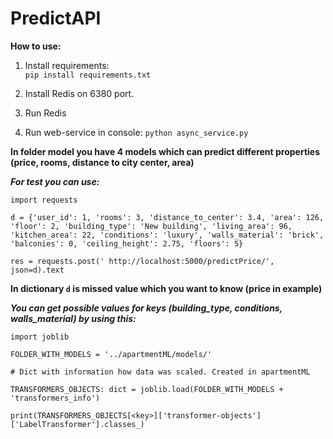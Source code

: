 # PredictAPI
**How to use:**

1. Install requirements:  
`pip install requirements.txt`

2. Install Redis on 6380 port.

3. Run Redis

4. Run web-service in console: 
`python async_service.py`

**In folder model you have 4 models which can predict different properties
        (price, rooms, distance to city center, area)**
 
 ***For test you can use:***
 
 `import requests`
 
 `d = {'user_id': 1, 'rooms': 3, 'distance_to_center': 3.4, 'area': 126, 'floor': 2, 'building_type': 'New building',
     'living_area': 96, 'kitchen_area': 22, 'conditions': 'luxury', 'walls_material': 'brick',
     'balconies': 0, 'ceiling_height': 2.75, 'floors': 5}`
  
 `res = requests.post(' http://localhost:5000/predictPrice/', json=d).text`
 
 **In dictionary `d` is missed value which you want to know (price in example)**
 
 ***You can get possible values for keys (building_type, conditions, walls_material) by using this:***
 
 `import joblib`

`FOLDER_WITH_MODELS = '../apartmentML/models/'`

`# Dict with information how data was scaled. Created in apartmentML`

`TRANSFORMERS_OBJECTS: dict = joblib.load(FOLDER_WITH_MODELS + 'transformers_info')`

`print(TRANSFORMERS_OBJECTS[<key>]['transformer-objects']['LabelTransformer'].classes_)`
